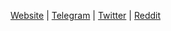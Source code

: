 [Website](https://renproject.io)
| [Telegram](https://t.me/renproject)
| [Twitter](https://twitter.com/@renprotocol)
| [Reddit](https://reddit.com/r/RenProject)